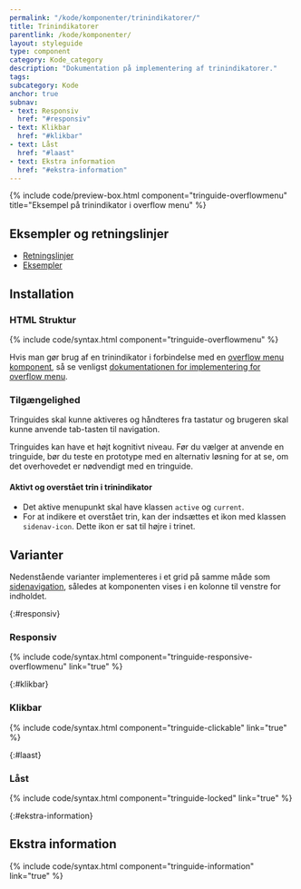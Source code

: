 ```yaml
---
permalink: "/kode/komponenter/trinindikatorer/"
title: Trinindikatorer
parentlink: /kode/komponenter/
layout: styleguide
type: component
category: Kode_category
description: "Dokumentation på implementering af trinindikatorer."
tags:
subcategory: Kode
anchor: true
subnav:
- text: Responsiv
  href: "#responsiv"
- text: Klikbar
  href: "#klikbar"
- text: Låst
  href: "#laast"
- text: Ekstra information
  href: "#ekstra-information"
---
```


{% include code/preview-box.html component="tringuide-overflowmenu" title="Eksempel på trinindikator i overflow menu" %}

## Eksempler og retningslinjer
<ul class="nobullet-list">
    <li><a href="/komponenter/trinindikatorer/#retningslinjer">Retningslinjer</a></li>
    <li><a href="/komponenter/trinindikatorer/">Eksempler</a></li>
</ul>

## Installation

### HTML Struktur

{% include code/syntax.html component="tringuide-overflowmenu" %}

Hvis man gør brug af en trinindikator i forbindelse med en <a href="/komponenter/overflowmenu/">overflow menu komponent</a>, så se venligst <a href="/kode/komponenter/overflowmenu/">dokumentationen for implementering for overflow menu</a>.

### Tilgængelighed

Tringuides skal kunne aktiveres og håndteres fra tastatur og brugeren skal kunne anvende tab-tasten til navigation.

Tringuides kan have et højt kognitivt niveau. Før du vælger at anvende en tringuide, bør du teste en prototype med en alternativ løsning for at se, om det overhovedet er nødvendigt med en tringuide.


#### Aktivt og overstået trin i trinindikator

- Det aktive menupunkt skal have klassen `active` og `current`.
- For at indikere et overstået trin, kan der indsættes et ikon med klassen `sidenav-icon`. Dette ikon er sat til højre i trinet.

## Varianter

Nedenstående varianter implementeres i et grid på samme måde som <a href="/komponenter/sidenav/">sidenavigation</a>, således at komponenten vises i en kolonne til venstre for indholdet.

{:#responsiv}
### Responsiv
{% include code/syntax.html component="tringuide-responsive-overflowmenu" link="true" %}

{:#klikbar}
### Klikbar
{% include code/syntax.html component="tringuide-clickable" link="true" %}

{:#laast}
### Låst
{% include code/syntax.html component="tringuide-locked" link="true" %}

{:#ekstra-information}
## Ekstra information
{% include code/syntax.html component="tringuide-information" link="true" %}
